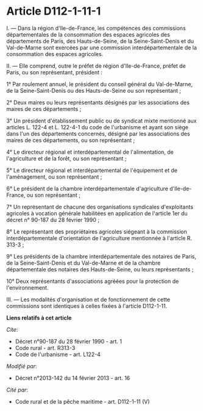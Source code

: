 # Article D112-1-11-1

I. ― Dans la région d'Ile-de-France, les compétences des commissions départementales de la consommation des espaces agricoles
des départements de Paris, des Hauts-de-Seine, de la Seine-Saint-Denis et du Val-de-Marne sont exercées par une commission
interdépartementale de la consommation des espaces agricoles. 

II. ― Elle comprend, outre le préfet de région d'Ile-de-France, préfet de Paris, ou son représentant, président : 

1° Par roulement annuel, le président du conseil général du Val-de-Marne, de la Seine-Saint-Denis ou des Hauts-de-Seine ou
son représentant ; 

2° Deux maires ou leurs représentants désignés par les associations des maires de ces départements ; 

3° Un président d'établissement public ou de syndicat mixte mentionné        aux articles L. 122-4 et L. 122-4-1 du code de
l'urbanisme et ayant son siège dans l'un des départements concernés, désigné par les associations des maires de ces
départements, ou son représentant ; 

4° Le directeur régional et interdépartemental de l'alimentation, de l'agriculture et de la forêt, ou son représentant ; 

5° Le directeur régional et interdépartemental de l'équipement et de l'aménagement, ou son représentant ; 

6° Le président de la chambre interdépartementale d'agriculture d'Ile-de-France, ou son représentant ; 

7° Un représentant de chacune des organisations syndicales d'exploitants agricoles à vocation générale habilitées en
application de l'article 1er du décret n° 90-187 du 28 février 1990 ; 

8° Le représentant des propriétaires agricoles siégeant à la commission interdépartementale d'orientation de l'agriculture
mentionnée à l'article R. 313-3 ; 

9° Les présidents de la chambre interdépartementale des notaires de Paris, de la Seine-Saint-Denis et du Val-de-Marne et de
la chambre départementale des notaires des Hauts-de-Seine, ou leurs représentants ; 

10° Deux représentants d'associations agréées pour la protection de l'environnement. 

III. ― Les modalités d'organisation et de fonctionnement de cette commissions sont identiques à celles fixées à l'article
D112-1-11.

**Liens relatifs à cet article**

_Cite_:

  - Décret n°90-187 du 28 février 1990 - art. 1
  - Code rural - art. R313-3
  - Code de l'urbanisme - art. L122-4

_Modifié par_:

  - Décret n°2013-142 du 14 février 2013 - art. 16

_Cité par_:

  - Code rural et de la pêche maritime - art. D112-1-11 (V)
